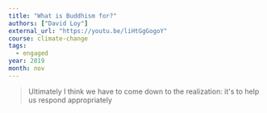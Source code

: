 ```yaml
---
title: "What is Buddhism for?"
authors: ["David Loy"]
external_url: "https://youtu.be/liHtGgGogoY"
course: climate-change
tags:
  - engaged
year: 2019
month: nov
---
```


> Ultimately I think we have to come down to the realization: it's to help us respond appropriately

